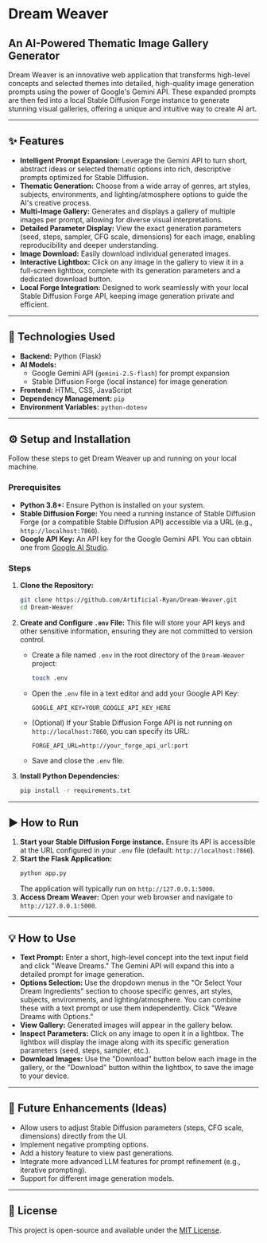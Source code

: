 # Dream Weaver

## An AI-Powered Thematic Image Gallery Generator

Dream Weaver is an innovative web application that transforms high-level concepts and selected themes into detailed, high-quality image generation prompts using the power of Google's Gemini API. These expanded prompts are then fed into a local Stable Diffusion Forge instance to generate stunning visual galleries, offering a unique and intuitive way to create AI art.

---

## ✨ Features

*   **Intelligent Prompt Expansion:** Leverage the Gemini API to turn short, abstract ideas or selected thematic options into rich, descriptive prompts optimized for Stable Diffusion.
*   **Thematic Generation:** Choose from a wide array of genres, art styles, subjects, environments, and lighting/atmosphere options to guide the AI's creative process.
*   **Multi-Image Gallery:** Generates and displays a gallery of multiple images per prompt, allowing for diverse visual interpretations.
*   **Detailed Parameter Display:** View the exact generation parameters (seed, steps, sampler, CFG scale, dimensions) for each image, enabling reproducibility and deeper understanding.
*   **Image Download:** Easily download individual generated images.
*   **Interactive Lightbox:** Click on any image in the gallery to view it in a full-screen lightbox, complete with its generation parameters and a dedicated download button.
*   **Local Forge Integration:** Designed to work seamlessly with your local Stable Diffusion Forge API, keeping image generation private and efficient.

---

## 🚀 Technologies Used

*   **Backend:** Python (Flask)
*   **AI Models:**
    *   Google Gemini API (`gemini-2.5-flash`) for prompt expansion
    *   Stable Diffusion Forge (local instance) for image generation
*   **Frontend:** HTML, CSS, JavaScript
*   **Dependency Management:** `pip`
*   **Environment Variables:** `python-dotenv`

---

## ⚙️ Setup and Installation

Follow these steps to get Dream Weaver up and running on your local machine.

### Prerequisites

*   **Python 3.8+:** Ensure Python is installed on your system.
*   **Stable Diffusion Forge:** You need a running instance of Stable Diffusion Forge (or a compatible Stable Diffusion API) accessible via a URL (e.g., `http://localhost:7860`).
*   **Google API Key:** An API key for the Google Gemini API. You can obtain one from [Google AI Studio](https://aistudio.google.com/).

### Steps

1.  **Clone the Repository:**
    ```bash
    git clone https://github.com/Artificial-Ryan/Dream-Weaver.git
    cd Dream-Weaver
    ```

2.  **Create and Configure `.env` File:**
    This file will store your API keys and other sensitive information, ensuring they are not committed to version control.
    *   Create a file named `.env` in the root directory of the `Dream-Weaver` project:
        ```bash
        touch .env
        ```
    *   Open the `.env` file in a text editor and add your Google API Key:
        ```
        GOOGLE_API_KEY=YOUR_GOOGLE_API_KEY_HERE
        ```
    *   (Optional) If your Stable Diffusion Forge API is not running on `http://localhost:7860`, you can specify its URL:
        ```
        FORGE_API_URL=http://your_forge_api_url:port
        ```
    *   Save and close the `.env` file.

3.  **Install Python Dependencies:**
    ```bash
    pip install -r requirements.txt
    ```

---

## ▶️ How to Run

1.  **Start your Stable Diffusion Forge instance.** Ensure its API is accessible at the URL configured in your `.env` file (default: `http://localhost:7860`).
2.  **Start the Flask Application:**
    ```bash
    python app.py
    ```
    The application will typically run on `http://127.0.0.1:5000`.
3.  **Access Dream Weaver:**
    Open your web browser and navigate to `http://127.0.0.1:5000`.

---

## 💡 How to Use

*   **Text Prompt:** Enter a short, high-level concept into the text input field and click "Weave Dreams." The Gemini API will expand this into a detailed prompt for image generation.
*   **Options Selection:** Use the dropdown menus in the "Or Select Your Dream Ingredients" section to choose specific genres, art styles, subjects, environments, and lighting/atmosphere. You can combine these with a text prompt or use them independently. Click "Weave Dreams with Options."
*   **View Gallery:** Generated images will appear in the gallery below.
*   **Inspect Parameters:** Click on any image to open it in a lightbox. The lightbox will display the image along with its specific generation parameters (seed, steps, sampler, etc.).
*   **Download Images:** Use the "Download" button below each image in the gallery, or the "Download" button within the lightbox, to save the image to your device.

---

## 🔮 Future Enhancements (Ideas)

*   Allow users to adjust Stable Diffusion parameters (steps, CFG scale, dimensions) directly from the UI.
*   Implement negative prompting options.
*   Add a history feature to view past generations.
*   Integrate more advanced LLM features for prompt refinement (e.g., iterative prompting).
*   Support for different image generation models.

---

## 📄 License

This project is open-source and available under the [MIT License](LICENSE).
